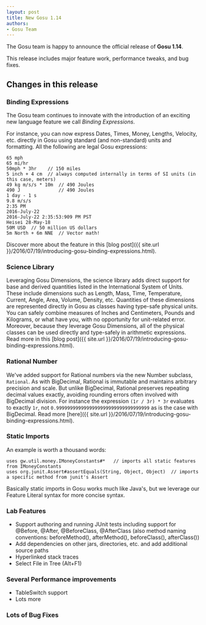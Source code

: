 ```yaml
---
layout: post
title: New Gosu 1.14
authors:
- Gosu Team
---
```


The Gosu team is happy to announce the official release of **Gosu 1.14**.

This release includes major feature work, performance tweaks, and bug fixes.

Changes in this release
-----------------------

### Binding Expressions

The Gosu team continues to innovate with the introduction of an exciting new language feature we call _Binding Expressions_.  

For instance, you can now express Dates, Times, Money, Lengths, Velocity, etc. directly in Gosu using standard (and non-standard) units and formatting.  All the following are legal Gosu expressions:

    65 mph
    65 mi/hr
    50mph * 3hr    // 150 miles
    5 inch + 4 cm  // always computed internally in terms of SI units (in this case, meters)
    49 kg m/s/s * 10m  // 490 Joules
    490 J              // 490 Joules
    1 day - 1 s
    9.8 m/s/s
    2:35 PM
    2016-July-22
    2016-July-22 2:35:53:909 PM PST
    Heisei 28-May-18
    50M USD  // 50 million US dollars
    5m North + 6m NNE  // Vector math!
    

Discover more about the feature in this [blog post]({{ site.url }}/2016/07/19/introducing-gosu-binding-expressions.html).

### Science Library

Leveraging Gosu Dimensions, the science library adds direct support for base and derived quantities listed in the International System of Units.  These include dimensions such as Length, Mass, Time, Temperature, Current, Angle, Area, Volume, Density, etc.  Quantities of these dimensions are represented directly in Gosu as classes having type-safe physical units.  You can safely combine measures of Inches and Centimeters, Pounds and Kilograms, or what have you, with no opportunity for unit-related error. Moreover, because they leverage Gosu Dimensions, all of the physical classes can be used directly and type-safely in arithmetic expressions.  Read more in this [blog post]({{ site.url }}/2016/07/19/introducing-gosu-binding-expressions.html).

### Rational Number

We've added support for Rational numbers via the new Number subclass, `Rational`.  As with BigDecimal, Rational is immutable and maintains arbitrary precision and scale.  But unlike BigDecimal, Rational preserves repeating decimal values exactly, avoiding rounding errors often involved with BigDecimal division.  For instance the expression `(1r / 3r) * 3r` evaluates to exactly `1r`, not `0.9999999999999999999999999999999999` as is the case with BigDecimal.  Read more [here]({{ site.url }}/2016/07/19/introducing-gosu-binding-expressions.html).

### Static Imports

An example is worth a thousand words:

    uses gw.util.money.IMoneyConstants#*   // imports all static features from IMoneyConstants
    uses org.junit.Assert#assertEquals(String, Object, Object)  // imports a specific method from junit's Assert

Basically static imports in Gosu works much like Java's, but we leverage our Feature Literal syntax for more concise syntax.

### Lab Features
- Support authoring and running JUnit tests including support for @Before, @After, @BeforeClass, @AfterClass (also method naming conventions: beforeMethod(), afterMethod(), beforeClass(), afterClass())
- Add dependencies on other jars, directories, etc. and add additional source paths
- Hyperlinked stack traces
- Select File in Tree (Alt+F1)

### Several Performance improvements
- TableSwitch support
- Lots more

### Lots of Bug Fixes


